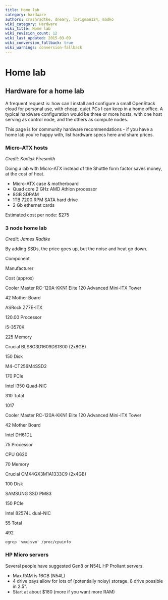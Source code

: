 ```yaml
---
title: Home lab
category: hardware
authors: crashradtke, dneary, lbrigman124, madko
wiki_category: Hardware
wiki_title: Home lab
wiki_revision_count: 12
wiki_last_updated: 2015-03-09
wiki_conversion_fallback: true
wiki_warnings: conversion-fallback
---
```


# Home lab

## Hardware for a home lab

A frequent request is: how can I install and configure a small OpenStack cloud for personal use, with cheap, quiet PCs I can keep in a home office. A typical hardware configuration would be three or more hosts, with one host serving as control node, and the others as compute nodes.

This page is for community hardware recommendations - if you have a home lab you're happy with, list hardware specs here and share prices.

### Micro-ATX hosts

*Credit: Kodiak Firesmith*

Doing a lab with Micro-ATX instead of the Shuttle form factor saves money, at the cost of heat.

*   Micro-ATX case & motherboard
*   Quad core 2 GHz AMD Athlon processor
*   8GB SDRAM
*   1TB 7200 RPM SATA hard drive
*   2 Gb ethernet cards

Estimated cost per node: $275

### 3 node home lab

*Credit: James Radtke*

By adding SSDs, the price goes up, but the noise and heat go down.

Component

Manufacturer

Cost (approx)

Cooler Master RC-120A-KKN1 Elite 120 Advanced Mini-ITX Tower

42 Mother Board

ASRock Z77E-ITX

120.00 Processor

i5-3570K

225 Memory

Crucial BLS8G3D1609DS1S00 (2x8GB)

150 Disk

M4-CT256M4SSD2

170 PCIe

Intel I350 Quad-NIC

310 Total

1017

Cooler Master RC-120A-KKN1 Elite 120 Advanced Mini-ITX Tower

42 Mother Board

Intel DH61DL

75 Processor

CPU G620

70 Memory

Crucial CMX4GX3M1A1333C9 (2x4GB)

100 Disk

SAMSUNG SSD PM83

150 PCIe

Intel 82574L dual-NIC

55 Total

492

    egrep 'vmx|svm' /proc/cpuinfo

### HP Micro servers

Several people have suggested Gen8 or N54L HP Proliant servers.

*   Max RAM is 16GB (N54L)
*   4 drive pays allow for lots of (potentially noisy) storage. 8 drive possible in 2.5".
*   Start at about $180 (more if you want more RAM)
